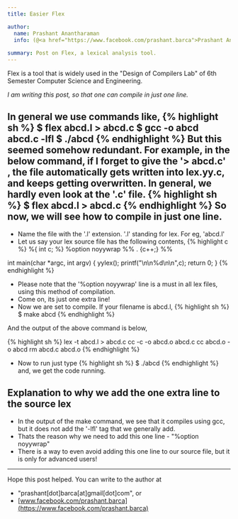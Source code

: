 ```yaml
---
title: Easier Flex

author:
  name: Prashant Anantharaman
  info: (@<a href="https://www.facebook.com/prashant.barca">Prashant Anantharaman</a>)
  
summary: Post on Flex, a lexical analysis tool.
---
```


Flex is a tool that is widely used in the "Design of Compilers Lab" of 6th Semester Computer Science and Engineering. 

*I am writing this post, so that one can compile in just one line.*

In general we use commands like,
{% highlight sh %}
$ flex abcd.l > abcd.c
$ gcc -o abcd abcd.c -lfl
$ ./abcd
{% endhighlight %}
But this seemed somehow redundant. For example, in the below command, if I forget to give the '> abcd.c' , the file automatically gets written into lex.yy.c, and keeps getting overwritten. In general, we hardly even look at the '.c' file. 
{% highlight sh %}
$ flex abcd.l > abcd.c
{% endhighlight %}
So now, we will see how to compile in just one line. 
-----------------
* Name the file with the '.l' extension. '.l' standing for lex. For eg, 'abcd.l'
* Let us say your lex source file has the following contents, 
{% highlight c %}
%{
int c;
%}
%option noyywrap
%%
. {c++;}
%%

int main(char *argc, int argv)
{
    yylex();
    printf("\n\n%d\n\n",c);
    return 0;
}
{% endhighlight %}
* Please note that the '%option noyywrap' line is a must in all lex files, using this method of compilation. 
* Come on, its just one extra line! 
* Now we are set to compile. If your filename is abcd.l, 
{% highlight sh %}
$ make abcd
{% endhighlight %}

And the output of the above command is below, 

{% highlight sh %}
lex  -t abcd.l > abcd.c
cc    -c -o abcd.o abcd.c
cc   abcd.o   -o abcd
rm abcd.c abcd.o
{% endhighlight %}
* Now to run just type 
{% highlight sh %}
$ ./abcd
{% endhighlight %}
and, we get the code running. 

Explanation to why we add the one extra line to the source lex
---------------------
* In the output of the make command, we see that it compiles using gcc, but it does not add the '-lfl' tag that we generally add.
* Thats the reason why we need to add this one line - "%option noyywrap"
* There is a way to even avoid adding this one line to our source file, but it is only for advanced users! 

------------------------------------------
Hope this post helped. You can write to the author at 

* "prashant[dot]barca[at]gmail[dot]com", or 
* [www.facebook.com/prashant.barca](https://www.facebook.com/prashant.barca)